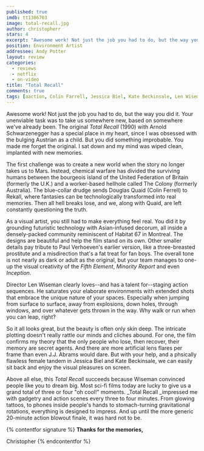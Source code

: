 ```yaml
---
published: true
imdb: tt1386703
image: total-recall.jpg
author: christopherr
stars: 4
excerpt: "Awesome work! Not just the job you had to do, but the way you did it. Your unenviable task was to take us somewhere new, based on somewhere we&rsquo;ve already been. "
position: Environment Artist
addressee: Andy Potter
layout: review
categories:
  - reviews
  - netflix
  - on-video
title: "Total Recall"
comments: true
tags: [aaction, Colin Farrell, Jessica Biel, Kate Beckinsale, Len Wiseman, Philip K. Dick, Remake, sci-fi, Total recall, Uncategorized]
---
```

Awesome work! Not just the job you had to do, but the way you did it. Your unenviable task was to take us somewhere new, based on somewhere we've already been. The original _Total Recall_ (1990) with Arnold Schwarzenegger has a special place in my heart, since I was obsessed with the bulging Austrian as a child. But you did something improbable. You made me forget the original. I sat down and my mind was wiped clean, implanted with new memories.

The first challenge was to create a new world when the story no longer takes us to Mars. Instead, chemical warfare has divided the surviving humans between the bourgeois island of the United Federation of Britain (formerly the U.K.) and a worker-based hellhole called The Colony (formerly Australia). The blue-collar drudge sends Douglas Quaid (Colin Ferrell) to Rekall, where fantasies can be technologically transformed into real memories. Then all hell breaks lose, and we, along with Quaid, are left constantly questioning the truth.

As a visual artist, you still had to make everything feel real. You did it by grounding futuristic technology with Asian-infused decorum, all inside a densely-packed community reminiscent of Habitat 67 in Montreal. The designs are beautiful and help the film stand on its own. Other smaller details pay tribute to Paul Verhoeven's earlier version, like a three-breasted prostitute and a misdirection that's a fat treat for fan boys. The overall tone is not nearly as dark or adult as the original, but your team manages to one-up the visual creativity of the _Fifth Element_, _Minority Report_ and even _Inception_.

Director Len Wiseman clearly loves­--and has a talent for--staging action sequences. He saturates your elaborate environments with extended shots that embrace the unique nature of your spaces. Especially when jumping from surface to surface, away from explosions, down holes, through windows, and over whatever gets thrown in the way. Why walk or run when you can leap, right?

So it all looks great, but the beauty is often only skin deep. The intricate plotting doesn't really rattle our minds and cliches abound. For one, the film confirms my theory that the only people who lose, then recover, their memory are secret agents. And there are more artificial lens flares per frame than even J.J. Abrams would dare. But with your help, and a phsically flawless female tandem in Jessica Biel and Kate Beckinsale, we can easily sit back and enjoy the visual pleasures on screen.

Above all else, this _Total Recall_ succeeds because Wiseman convinced people like you to dream big. Most sci-fi films today are lucky to give us a grand total of three or four "oh cool!" moments. _Total Recall _impressed me with gadgetry and action scenes every three to four minutes. From glowing tattoos, to phones inside people's hands to stomach-turning gravitational rotations, everything is designed to impress. And up until the more generic 20-minute action blowout finale, it was hard not to be.

{% contentfor signature %}
**Thanks for the memories,**

Christopher
{% endcontentfor %}
